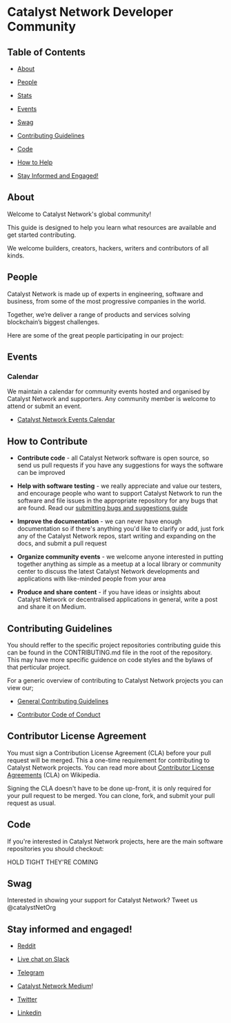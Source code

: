 
# Catalyst Network Developer Community

## Table of Contents

-  [About](#about)

-  [People](#people)

-  [Stats](#stats)

-  [Events](#events)

-  [Swag](#swag)

-  [Contributing Guidelines](#contributing-guidelines)

-  [Code](#code)

-  [How to Help](#how-to-help)

-  [Stay Informed and Engaged!](#stay-informed-and-engaged)

 
## About

Welcome to Catalyst Network's global community! 

This guide is designed to help you learn what resources are available and get started contributing.

We welcome builders, creators, hackers, writers and contributors of all kinds.
 

## People

Catalyst Network is made up of experts in engineering, software and business, from some of the most progressive companies in the world.

Together, we’re deliver a range of products and services solving blockchain’s biggest challenges.

Here are some of the great people participating in our project:


## Events

### Calendar

We maintain a calendar for community events hosted and organised by Catalyst Network and supporters. Any community member is welcome to attend or submit an event.

*  [Catalyst Network Events Calendar](https://www.eventbrite.com/o/atlas-city-17605869395)
  
## How to Contribute

-  **Contribute code** - all Catalyst Network software is open source, so send us pull requests if you have any suggestions for ways the software can be improved

-  **Help with software testing** - we really appreciate and value our testers, and encourage people who want to support Catalyst Network to run the software and file issues in the appropriate repository for any bugs that are found. Read our [submitting bugs and suggestions guide](https://github.com/catalyst-network/Community/blob/master/submitting-bugs-and-suggestions.md)

-  **Improve the documentation** - we can never have enough documentation so if there's anything you'd like to clarify or add, just fork any of the Catalyst Network repos, start writing and expanding on the docs, and submit a pull request

-  **Organize community events** - we welcome anyone interested in putting together anything as simple as a meetup at a local library or community center to discuss the latest Catalyst Network developments and applications with like-minded people from your area

-  **Produce and share content** - if you have ideas or insights about Catalyst Network or decentralised applications in general, write a post and share it on Medium.

## Contributing Guidelines

You should reffer to the specific project repositories contributing guide this can be found in the CONTRIBUTING.md file in the root of the repository. This may have more specific guidence on code styles and the bylaws of that perticular project.

For a generic overview of contributing to Catalyst Network projects you can view our;

* [General Contributing Guidelines](https://github.com/catalyst-network/community/blob/master/CONTRIBUTING.md)

* [Contributor Code of Conduct](https://github.com/catalyst-network/Community/blob/master/contributor-code-of-conduct.md)

## Contributor License Agreement
You must sign a Contribution License Agreement (CLA) before your pull request will be merged. This a one-time requirement for contributing to Catalyst Network projects. You can read more about [Contributor License Agreements](https://en.wikipedia.org/wiki/Contributor_License_Agreement) (CLA) on Wikipedia.

Signing the CLA doesn't have to be done up-front, it is only required for your pull request to be merged. You can clone, fork, and submit your pull request as usual.

## Code

If you're interested in Catalyst Network projects, here are the main software repositories you should checkout:

HOLD TIGHT THEY'RE COMING

## Swag

Interested in showing your support for Catalyst Network?  Tweet us @catalystNetOrg

## Stay informed and engaged!

- [Reddit](https://www.reddit.com/r/CatalystNet/)

-  [Live chat on Slack](https://catalystnet.slack.com)

- [Telegram](https://t.me/CatalystNetOrg)

-  [Catalyst Network Medium](https://medium.com/catalystnetorg)!

-  [Twitter](https://twitter.com/catalystNetOrg)

- [Linkedin](https://www.linkedin.com/company/catalyst-network/about/)